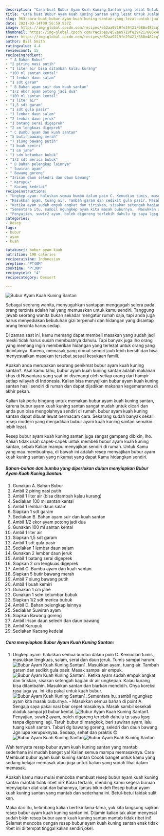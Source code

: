 ```yaml
---
description: "Cara buat Bubur Ayam Kuah Kuning Santan yang lezat Untuk Jualan"
title: "Cara buat Bubur Ayam Kuah Kuning Santan yang lezat Untuk Jualan"
slug: 963-cara-buat-bubur-ayam-kuah-kuning-santan-yang-lezat-untuk-jualan
date: 2021-03-14T09:56:59.937Z
image: https://img-global.cpcdn.com/recipes/e52aa9719fe29421/680x482cq70/bubur-ayam-kuah-kuning-santan-foto-resep-utama.jpg
thumbnail: https://img-global.cpcdn.com/recipes/e52aa9719fe29421/680x482cq70/bubur-ayam-kuah-kuning-santan-foto-resep-utama.jpg
cover: https://img-global.cpcdn.com/recipes/e52aa9719fe29421/680x482cq70/bubur-ayam-kuah-kuning-santan-foto-resep-utama.jpg
author: Bill Smith
ratingvalue: 4.4
reviewcount: 15
recipeingredient:
- " A Bahan Bubur"
- "2 piring nasi putih"
- "1 liter air bisa ditambah kalau kurang"
- "100 ml santan kental"
- "1 lembar daun salam"
- "1 sdt garam"
- " B Bahan ayam suir dan kuah santan"
- "1/2 ekor ayam potong jadi dua"
- "100 ml santan kental"
- "1 liter air"
- "1,5 sdt garam"
- "1 sdt gula pasir"
- "1 lembar daun salam"
- "2 lembar daun jeruk"
- "1 batang serai digeprek"
- "2 cm lengkuas digeprek"
- " C Bumbu ayam dan kuah santan"
- "5 butir bawang merah"
- "7 siung bawang putih"
- "1 buah kemiri"
- "1 cm jahe"
- "1 sdm ketumbar bubuk"
- "1/2 sdt merica bubuk"
- " D Bahan pelengkap lainnya"
- " Suwiran ayam"
- " Bawang goreng"
- "Irisan daun seledri dan daun bawang"
- " Kerupuk"
- " Kacang kedelai"
recipeinstructions:
- "Ungkep ayam: haluskan semua bumbu dalam poin C. Kemudian tumis, masukkan lengkuas, salam, serai dan daun jeruk. Tumis sampai harum."
- "Masukkan ayam, tuang air. Tambah garam dan sedikit gula pasir. Masak sampai air empuk."
- "Ketika ayam sudah empuk angkat dan tiriskan, sisakan setengah bagian dr air ungkepan. Kalau kurang bisa ditambahin. Masukkan santan dan biarkan mendidih. Ohya koreksi rasa juga ya. Ini kita pakai untuk kuah bubur."
- "Sementara itu, sambil ngungkep ayam kita masak buburnya.  Masukkan semua bahan di point A. Sengaja saya pakai nasi biar cepet masaknya. Masak sambil sesekali diaduk sampai jd bubur kental."
- "Penyajian, suwir2 ayam, boleh digoreng terlebih dahulu tp saya lgsg tanpa digoreng lagi. Taruh bubur di mangkok, beri suwiran ayam, lalu tuang kuah santan. Taburi dg bawang goreng, seledri dan daun bawang. Jgn lupa kerupuknyaa. Sedaap, sehat dan praktis 😍"
categories:
- Resep
tags:
- bubur
- ayam
- kuah

katakunci: bubur ayam kuah 
nutrition: 190 calories
recipecuisine: Indonesian
preptime: "PT40M"
cooktime: "PT30M"
recipeyield: "4"
recipecategory: Dessert

---
```



![Bubur Ayam Kuah Kuning Santan](https://img-global.cpcdn.com/recipes/e52aa9719fe29421/680x482cq70/bubur-ayam-kuah-kuning-santan-foto-resep-utama.jpg)

Sebagai seorang wanita, menyuguhkan santapan menggugah selera pada orang tercinta adalah hal yang memuaskan untuk kamu sendiri. Tanggung jawab seorang  wanita bukan sekadar mengatur rumah saja, tapi anda juga harus menyediakan kebutuhan gizi terpenuhi dan hidangan yang disantap orang tercinta harus sedap.

Di zaman  saat ini, kamu memang dapat membeli masakan yang sudah jadi meski tidak harus susah membuatnya dahulu. Tapi banyak juga lho orang yang memang ingin memberikan hidangan yang terlezat untuk orang yang dicintainya. Karena, memasak yang dibuat sendiri jauh lebih bersih dan bisa menyesuaikan masakan tersebut sesuai kesukaan famili. 



Apakah anda merupakan seorang penikmat bubur ayam kuah kuning santan?. Asal kamu tahu, bubur ayam kuah kuning santan adalah makanan khas di Nusantara yang saat ini disenangi oleh setiap orang dari hampir setiap wilayah di Indonesia. Kalian bisa menyajikan bubur ayam kuah kuning santan hasil sendiri di rumah dan dapat dijadikan makanan kegemaranmu di akhir pekan.

Kalian tak perlu bingung untuk memakan bubur ayam kuah kuning santan, karena bubur ayam kuah kuning santan sangat mudah untuk dicari dan anda pun bisa mengolahnya sendiri di rumah. bubur ayam kuah kuning santan dapat dibuat lewat bermacam cara. Sekarang sudah banyak sekali resep modern yang menjadikan bubur ayam kuah kuning santan semakin lebih lezat.

Resep bubur ayam kuah kuning santan juga sangat gampang dibikin, lho. Kalian tidak usah capek-capek untuk membeli bubur ayam kuah kuning santan, sebab Kalian mampu menyajikan sendiri di rumah. Untuk Kamu yang mau membuatnya, di bawah ini adalah resep menyajikan bubur ayam kuah kuning santan yang nikamat yang dapat Kamu hidangkan sendiri.

<!--inarticleads1-->

##### Bahan-bahan dan bumbu yang diperlukan dalam menyiapkan Bubur Ayam Kuah Kuning Santan:

1. Gunakan  A. Bahan Bubur
1. Ambil 2 piring nasi putih
1. Ambil 1 liter air (bisa ditambah kalau kurang)
1. Sediakan 100 ml santan kental
1. Ambil 1 lembar daun salam
1. Siapkan 1 sdt garam
1. Sediakan  B. Bahan ayam suir dan kuah santan
1. Ambil 1/2 ekor ayam potong jadi dua
1. Gunakan 100 ml santan kental
1. Ambil 1 liter air
1. Siapkan 1,5 sdt garam
1. Ambil 1 sdt gula pasir
1. Sediakan 1 lembar daun salam
1. Gunakan 2 lembar daun jeruk
1. Ambil 1 batang serai digeprek
1. Siapkan 2 cm lengkuas digeprek
1. Ambil  C. Bumbu ayam dan kuah santan
1. Siapkan 5 butir bawang merah
1. Ambil 7 siung bawang putih
1. Ambil 1 buah kemiri
1. Gunakan 1 cm jahe
1. Gunakan 1 sdm ketumbar bubuk
1. Siapkan 1/2 sdt merica bubuk
1. Ambil  D. Bahan pelengkap lainnya
1. Sediakan  Suwiran ayam
1. Siapkan  Bawang goreng
1. Ambil Irisan daun seledri dan daun bawang
1. Ambil  Kerupuk
1. Sediakan  Kacang kedelai




<!--inarticleads2-->

##### Cara menyiapkan Bubur Ayam Kuah Kuning Santan:

1. Ungkep ayam: haluskan semua bumbu dalam poin C. Kemudian tumis, masukkan lengkuas, salam, serai dan daun jeruk. Tumis sampai harum.
<img src="//assets-global.cpcdn.com/assets/icons/button_play-2c75c40dde080a61004c1f40b05d8f140eaff45d7e9e6481dc71c63d2e7c4909.png" alt="Bubur Ayam Kuah Kuning Santan">1. Masukkan ayam, tuang air. Tambah garam dan sedikit gula pasir. Masak sampai air empuk.
<img src="//assets-global.cpcdn.com/assets/icons/button_play-2c75c40dde080a61004c1f40b05d8f140eaff45d7e9e6481dc71c63d2e7c4909.png" alt="Bubur Ayam Kuah Kuning Santan">1. Ketika ayam sudah empuk angkat dan tiriskan, sisakan setengah bagian dr air ungkepan. Kalau kurang bisa ditambahin. Masukkan santan dan biarkan mendidih. Ohya koreksi rasa juga ya. Ini kita pakai untuk kuah bubur.
<img src="//assets-global.cpcdn.com/assets/icons/button_play-2c75c40dde080a61004c1f40b05d8f140eaff45d7e9e6481dc71c63d2e7c4909.png" alt="Bubur Ayam Kuah Kuning Santan">1. Sementara itu, sambil ngungkep ayam kita masak buburnya.  - Masukkan semua bahan di point A. Sengaja saya pakai nasi biar cepet masaknya. Masak sambil sesekali diaduk sampai jd bubur kental.
<img src="//assets-global.cpcdn.com/assets/icons/button_play-2c75c40dde080a61004c1f40b05d8f140eaff45d7e9e6481dc71c63d2e7c4909.png" alt="Bubur Ayam Kuah Kuning Santan">1. Penyajian, suwir2 ayam, boleh digoreng terlebih dahulu tp saya lgsg tanpa digoreng lagi. Taruh bubur di mangkok, beri suwiran ayam, lalu tuang kuah santan. Taburi dg bawang goreng, seledri dan daun bawang. Jgn lupa kerupuknyaa. Sedaap, sehat dan praktis 😍
<img src="//assets-global.cpcdn.com/assets/icons/button_play-2c75c40dde080a61004c1f40b05d8f140eaff45d7e9e6481dc71c63d2e7c4909.png" alt="Bubur Ayam Kuah Kuning Santan"><img src="//assets-global.cpcdn.com/assets/icons/button_play-2c75c40dde080a61004c1f40b05d8f140eaff45d7e9e6481dc71c63d2e7c4909.png" alt="Bubur Ayam Kuah Kuning Santan">



Wah ternyata resep bubur ayam kuah kuning santan yang mantab sederhana ini mudah banget ya! Kalian semua mampu memasaknya. Cara Membuat bubur ayam kuah kuning santan Cocok banget untuk kamu yang sedang belajar memasak atau juga untuk kalian yang sudah lihai dalam memasak.

Apakah kamu mau mulai mencoba membuat resep bubur ayam kuah kuning santan mantab tidak ribet ini? Kalau tertarik, mending kamu segera buruan menyiapkan alat-alat dan bahannya, lantas bikin deh Resep bubur ayam kuah kuning santan yang mantab dan sederhana ini. Betul-betul taidak sulit kan. 

Maka dari itu, ketimbang kalian berfikir lama-lama, yuk kita langsung sajikan resep bubur ayam kuah kuning santan ini. Dijamin kalian tak akan menyesal sudah bikin resep bubur ayam kuah kuning santan mantab tidak ribet ini! Selamat mencoba dengan resep bubur ayam kuah kuning santan enak tidak ribet ini di tempat tinggal kalian sendiri,oke!.

